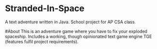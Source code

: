 # Stranded-In-Space
A text adventure written in Java. School project for AP CSA class.

#About
This is an adventure game where you have to fix your exploded spaceship. Includes a working, though opinionated text game engine TGE (features fulfil project requirements).
